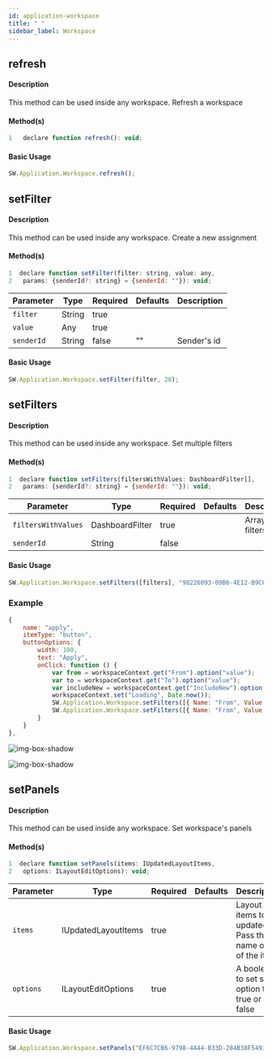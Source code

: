 ```yaml
---
id: application-workspace
title: " "
sidebar_label: Workspace
---
```



## refresh

#### Description

This method can be used inside any workspace. Refresh a workspace

#### Method(s)

```javascript
1   declare function refresh(): void;
```



#### Basic Usage

```javascript
SW.Application.Workspace.refresh();
```


## setFilter

#### Description

This method can be used inside any workspace. Create a new assignment

#### Method(s)

```javascript
1  declare function setFilter(filter: string, value: any, 
2   params: {senderId?: string} = {senderId: ""}): void;
```

<table className="custom-table">
    <thead>
        <tr>
            <th>Parameter</th>
            <th>Type</th>
            <th>Required</th>
            <th>Defaults</th>
            <th>Description</th>
        </tr>
    </thead>
    <tbody>
        <tr className="selected">
            <td><code>filter</code></td>
            <td>String</td>
            <td>true</td>
            <td></td>
            <td></td>
        </tr>
        <tr className="selected">
            <td><code>value</code></td>
            <td>Any</td>
            <td>true</td>
            <td></td>
            <td></td>
        </tr>
        <tr className="selected">
            <td><code>senderId</code></td>
            <td>String</td>
            <td>false</td>
            <td>""</td>
            <td>Sender's id</td>
        </tr>
    </tbody>
</table>

#### Basic Usage

```javascript
SW.Application.Workspace.setFilter(filter, 20);
```

## setFilters

#### Description

This method can be used inside any workspace. Set multiple filters

#### Method(s)

```javascript
1  declare function setFilters(filtersWithValues: DashboardFilter[], 
2   params: {senderId?: string} = {senderId: ""}): void;
```

<table className="custom-table">
    <thead>
        <tr>
            <th>Parameter</th>
            <th>Type</th>
            <th>Required</th>
            <th>Defaults</th>
            <th>Description</th>
        </tr>
    </thead>
    <tbody>
        <tr className="selected">
            <td><code>filtersWithValues</code></td>
            <td>DashboardFilter</td>
            <td>true</td>
            <td></td>
            <td>Array of filters</td>
        </tr>
        <tr className="selected">
            <td><code>senderId</code></td>
            <td>String</td>
            <td>false</td>
            <td></td>
            <td></td>
        </tr>
    </tbody>
</table>

#### Basic Usage

```javascript
SW.Application.Workspace.setFilters([filters], "98226093-09B6-4E12-B9C6-2AEED2963C31");
```

<h3>Example</h3>

```javascript {12}
{
    name: "apply",
    itemType: "button",
    buttonOptions: {
        width: 100,
        text: "Apply",
        onClick: function () {
            var from = workspaceContext.get("From").option("value");
            var to = workspaceContext.get("To").option("value");
            var includeNew = workspaceContext.get("IncludeNew").option("value");
            workspaceContext.set("Loading", Date.now());
            SW.Application.Workspace.setFilters([{ Name: "From", Value: Date.now() }, { Name: "To", Value: Date.now() }]);
            SW.Application.Workspace.setFilters([{ Name: "From", Value: from }, { Name: "To", Value: to }, { Name: "IncludeNew", Value: includeNew }]);
        }
    }
},
```
![img-box-shadow](/img/sdk/setFilters/apply-button.png)

![img-box-shadow](/img/sdk/setFilters/setFilters-example.png)




## setPanels

#### Description

This method can be used inside any workspace. Set workspace's panels
#### Method(s)

```javascript
1  declare function setPanels(items: IUpdatedLayoutItems, 
2   options: ILayoutEditOptions): void;
```

<table className="custom-table">
    <thead>
        <tr>
            <th>Parameter</th>
            <th>Type</th>
            <th>Required</th>
            <th>Defaults</th>
            <th>Description</th>
        </tr>
    </thead>
    <tbody>
        <tr className="selected">
            <td><code>items</code></td>
            <td>IUpdatedLayoutItems</td>
            <td>true</td>
            <td></td>
            <td>Layout items to be updated. Pass the name or id of the item</td>
        </tr>
        <tr className="selected">
            <td><code>options</code></td>
            <td>ILayoutEditOptions</td>
            <td>true</td>
            <td></td>
            <td>A boolean to set save option to true or false</td>
        </tr>
    </tbody>
</table>

#### Basic Usage

```javascript
SW.Application.Workspace.setPanels("EF6C7CB6-9798-4A44-B33D-284B38F54931", true);
```